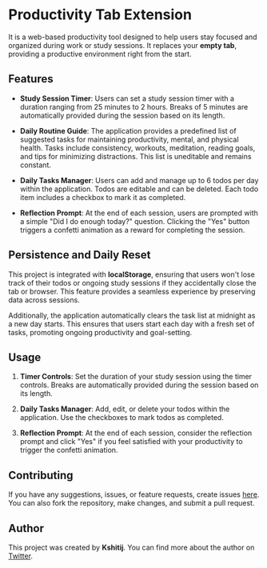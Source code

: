 # Productivity Tab Extension

It is a web-based productivity tool designed to help users stay focused and organized during work or study sessions. It replaces your **empty tab**, providing a productive environment right from the start.

## Features

- **Study Session Timer**: Users can set a study session timer with a duration ranging from 25 minutes to 2 hours. Breaks of 5 minutes are automatically provided during the session based on its length.

- **Daily Routine Guide**: The application provides a predefined list of suggested tasks for maintaining productivity, mental, and physical health. Tasks include consistency, workouts, meditation, reading goals, and tips for minimizing distractions. This list is uneditable and remains constant.

- **Daily Tasks Manager**: Users can add and manage up to 6 todos per day within the application. Todos are editable and can be deleted. Each todo item includes a checkbox to mark it as completed.

- **Reflection Prompt**: At the end of each session, users are prompted with a simple "Did I do enough today?" question. Clicking the "Yes" button triggers a confetti animation as a reward for completing the session.

## Persistence and Daily Reset

This project is integrated with **localStorage**, ensuring that users won't lose track of their todos or ongoing study sessions if they accidentally close the tab or browser. This feature provides a seamless experience by preserving data across sessions.

Additionally, the application automatically clears the task list at midnight as a new day starts. This ensures that users start each day with a fresh set of tasks, promoting ongoing productivity and goal-setting.

## Usage

1. **Timer Controls**: Set the duration of your study session using the timer controls. Breaks are automatically provided during the session based on its length.

3. **Daily Tasks Manager**: Add, edit, or delete your todos within the application. Use the checkboxes to mark todos as completed.

4. **Reflection Prompt**: At the end of each session, consider the reflection prompt and click "Yes" if you feel satisfied with your productivity to trigger the confetti animation.


## Contributing

If you have any suggestions, issues, or feature requests, create issues [here](https://github.com/kshitij-hash/productivity-extension/issues). You can also fork the repository, make changes, and submit a pull request.

## Author

This project was created by **Kshitij**. You can find more about the author on [Twitter](https://twitter.com/kshitijHash).